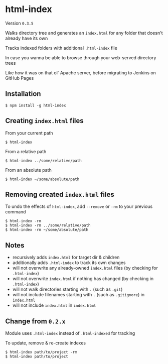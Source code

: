 # html-index

Version `0.3.5`

Walks directory tree and generates an `index.html` for any folder that doesn't already have its own

Tracks indexed folders with additional `.html-index` file

In case you wanna be able to browse through your web-served directory trees

Like how it was on that ol' Apache server, before migrating to Jenkins on GitHub Pages


## Installation

```
$ npm install -g html-index
```


## Creating `index.html` files

From your current path
```
$ html-index
```

From a relative path
```
$ html-index ../some/relative/path
```

From an absolute path
```
$ html-index ~/some/absolute/path
```


## Removing created `index.html` files

To undo the effects of `html-index`, add `--remove` or `-rm` to your previous command
```
$ html-index -rm
$ html-index -rm ../some/relative/path
$ html-index -rm ~/some/absolute/path
```


## Notes

- recursively adds `index.html` for target dir & children
- additionally adds `.html-index` to track its own changes
- will not overwrite any already-owned `index.html` files (by checking for `.html-index`)
- will not overwrite `index.html` if nothing has changed (by checking in `.html-index`)
- will not walk directories starting with `.` (such as `.git`)
- will not include filenames starting with `.` (such as `.gitignore`) in `index.html`
- will not include `index.html` in `index.html`


## Change from `0.2.x`

Module uses `.html-index` instead of `.html-indexed` for tracking

To update, remove & re-create indexes
```
$ html-index path/to/project -rm
$ html-index path/to/project
```
